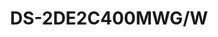 ---
id: 3
title: "DS-2DE2C400MWG/W"
subTitle: "4 MP Fixed Outdoor Smart Hybrid-light WiFi PT Network Camera"
category: "Network Products"
imgCard: "/src/assets/images/ptzcamera/DS-2DE2C400MWGW/DS-2DE2C400MWGW-1.png"
imgAlt: "DS-2DE2C400MWG/W"
thumbnails: [
  "/src/assets/images/ptzcamera/DS-2DE2C400MWGW/DS-2DE2C400MWGW-1.png"
]
features: [
  "4 MP high-resolution imaging for clear surveillance",
  "Wi-Fi 6 support for fast and reliable connectivity",
  "Smart Hybrid Light with advanced long-range technology",
  "Built-in microphone and speaker for two-way audio",
  "Human detection and Auto-tracking Lite support",
  "IP66 water and dust resistance for outdoor durability",
]
specifications: {
  camera: {
    Image_Sensor: "1/2.7\" Progressive Scan CMOS",
    Max_Resolution: "2560 × 1440",
    Min_Illumination: "Color: 0.005 Lux @ (F1.6, AGC ON), B/W: 0.001Lux @(F1.6, AGC ON), 0 Lux with IR"
  },
  lens: {
    Focal_Length: "2.8 mm, 4 mm",
    FOV: "2.8 mm, horizontal FOV 94°, vertical FOV 49°, diagonal FOV 114°; 4 mm, horizontal FOV 70°, vertical FOV 35°, diagonal FOV 85°",
    Aperture: "F1.6"
  },
  video: {
    Main_Stream: "50 Hz: 20 fps (2560 × 1440, 1920 × 1080, 1280 × 720); 60 Hz: 20 fps (2560 × 1440, 1920 × 1080, 1280 × 720)",
    Sub_Stream: "50 Hz: 20 fps (768 x 432); 60 Hz: 20 fps (768 x 432)",
    Video_Compression: "H.265, H.264, MJPEG",
    Video_Bit_Rate: "32 Kbps to 8 Mbps",
    H264_Type: "Baseline Profile/Main Profile/High Profile",
    H265_Type: "Main Profile"
  },
  audio: {
    Audio_Compression: "G.711ulaw/AAC-LC",
    Audio_Bit_Rate: "AAC-LC: 16 Kbps, 32 Kbps, 64 Kbps; G.711ulaw: 64 Kbps",
    Audio_Sampling_Rate: "8 kHz/16 kHz",
    Environment_Noise_Filtering: "Yes"
  }
}
---